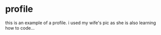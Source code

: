 # profile
this is an example of a profile. i used my wife's pic as she is also learning how to code...
